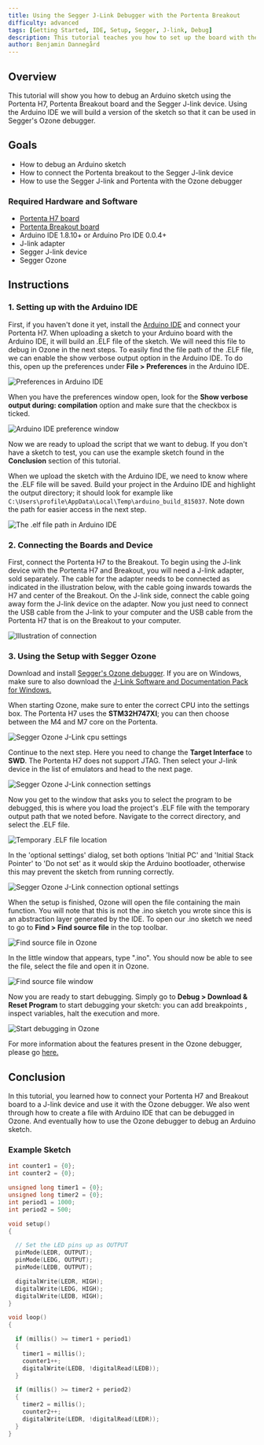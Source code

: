 ```yaml
---
title: Using the Segger J-Link Debugger with the Portenta Breakout
difficulty: advanced
tags: [Getting Started, IDE, Setup, Segger, J-link, Debug]
description: This tutorial teaches you how to set up the board with the Segger J-link debugger.
author: Benjamin Dannegård
---
```


## Overview
This tutorial will show you how to debug an Arduino sketch using the Portenta H7, Portenta Breakout board and the Segger J-link device. Using the Arduino IDE we will build a version of the sketch so that it can be used in Segger's Ozone debugger. 

## Goals

- How to debug an Arduino sketch
- How to connect the Portenta breakout to the Segger J-link device
- How to use the Segger J-link and Portenta with the Ozone debugger

### Required Hardware and Software

- [Portenta H7 board](https://store.arduino.cc/portenta-h7)
- [Portenta Breakout board](https://store.arduino.cc/portenta-breakout)
- Arduino IDE 1.8.10+ or Arduino Pro IDE 0.0.4+
- J-link adapter
- Segger J-link device
- Segger Ozone

## Instructions
### 1. Setting up with the Arduino IDE

First, if you haven't done it yet, install the [Arduino IDE](https://www.arduino.cc/en/software) and connect your Portenta H7. When uploading a sketch to your Arduino board with the Arduino IDE, it will build an .ELF file of the sketch. We will need this file to debug in Ozone in the next steps. To easily find the file path of the .ELF file, we can enable the show verbose output option in the Arduino IDE. To do this, open up the preferences under **File > Preferences** in the Arduino IDE.

![Preferences in Arduino IDE](assets/breakout_jlink_ard_ide_pref.png)

When you have the preferences window open, look for the **Show verbose output during: compilation** option and make sure that the checkbox is ticked.

![Arduino IDE preference window](assets/breakout_jlink_pref_window.png)

Now we are ready to upload the script that we want to debug. If you don't have a sketch to test, you can use the example sketch found in the **Conclusion** section of this tutorial.

When we upload the sketch with the Arduino IDE, we need to know where the .ELF file will be saved. Build your project in the Arduino IDE and highlight the output directory; it should look for example like `C:\Users\profile\AppData\Local\Temp\arduino_build_815037`. Note down the path for easier access in the next step.

![The .elf file path in Arduino IDE](assets/breakout_jlink_elf_path.png)

### 2. Connecting the Boards and Device

First, connect the Portenta H7 to the Breakout. To begin using the J-link device with the Portenta H7 and Breakout, you will need a J-link adapter, sold separately. The cable for the adapter needs to be connected as indicated in the illustration below, with the cable going inwards towards the H7 and center of the Breakout. On the J-link side, connect the cable going away form the J-link device on the adapter. Now you just need to connect the USB cable from the J-link to your computer and the USB cable from the Portenta H7 that is on the Breakout to your computer.

![Illustration of connection](assets/breakout_jlink_connection_illustration.png)

### 3. Using the Setup with Segger Ozone

Download and install [Segger's Ozone debugger](https://www.segger.com/downloads/J-link/#Ozone). If you are on Windows, make sure to also download the [J-Link Software and Documentation Pack for Windows.](https://www.segger.com/products/debug-probes/j-link/tools/j-link-gdb-server/about-j-link-gdb-server/) 

 When starting Ozone, make sure to enter the correct CPU into the settings box. The Portenta H7 uses the **STM32H747XI**; you can then choose between the M4 and M7 core on the Portenta. 

![Segger Ozone J-Link cpu settings](assets/breakout_jlink_ozone_cpu.png)

Continue to the next step. Here you need to change the **Target Interface** to **SWD**. The Portenta H7 does not support JTAG. Then select your J-link device in the list of emulators and head to the next page.

![Segger Ozone J-Link connection settings](assets/breakout_jlink_connection_setting.png)

Now you get to the window that asks you to select the program to be debugged, this is where you load the project's .ELF file with the temporary output path that we noted before. Navigate to the correct directory, and select the .ELF file.

![Temporary .ELF file location](assets/breakout_jlink_ozone_elf_file.png)

In the 'optional settings' dialog, set both options 'Initial PC' and 'Initial Stack Pointer' to 'Do not set' as it would skip the Arduino bootloader, otherwise this may prevent the sketch from running correctly.

![Segger Ozone J-Link connection optional settings](assets/breakout_jlink_optional_settings.png)

When the setup is finished, Ozone will open the file containing the main function. You will note that this is not the .ino sketch you wrote since this is an abstraction layer generated by the IDE. To open our .ino sketch we need to go to **Find > Find source file** in the top toolbar.

![Find source file in Ozone](assets/breakout_jlink_ozone_find_tab.png)

In the little window that appears, type ".ino". You should now be able to see the file, select the file and open it in Ozone.

![Find source file window](assets/breakout_jlink_ozone_find_window.png)

Now you are ready to start debugging. Simply go to **Debug > Download & Reset Program** to start debugging your sketch: you can add breakpoints , inspect variables, halt the execution and more.

![Start debugging in Ozone](assets/breakout_jlink_ozone_start_debugging.png)

For more information about the features present in the Ozone debugger, please go [here.](https://www.segger.com/products/development-tools/ozone-j-link-debugger/technology/application-debugging/)

## Conclusion

In this tutorial, you learned how to connect your Portenta H7 and Breakout board to a J-link device and use it with the Ozone debugger. We also went through how to create a file with Arduino IDE that can be debugged in Ozone. And eventually how to use the Ozone debugger to debug an Arduino sketch.

### Example Sketch

```cpp
int counter1 = {0};
int counter2 = {0};

unsigned long timer1 = {0};
unsigned long timer2 = {0};
int period1 = 1000;
int period2 = 500;

void setup()
{

  // Set the LED pins up as OUTPUT
  pinMode(LEDR, OUTPUT);
  pinMode(LEDG, OUTPUT);
  pinMode(LEDB, OUTPUT);

  digitalWrite(LEDR, HIGH);
  digitalWrite(LEDG, HIGH);
  digitalWrite(LEDB, HIGH);
}

void loop()
{

  if (millis() >= timer1 + period1)
  {
    timer1 = millis();
    counter1++;
    digitalWrite(LEDB, !digitalRead(LEDB));
  }

  if (millis() >= timer2 + period2)
  {
    timer2 = millis();
    counter2++;
    digitalWrite(LEDR, !digitalRead(LEDR));
  } 
}
```
